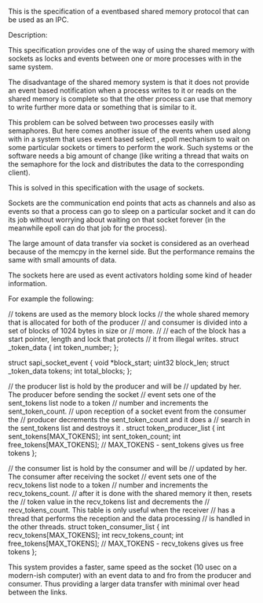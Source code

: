 This is the specification of a eventbased shared memory protocol that can be used as an IPC.

Description:

This specification provides one of the way of using the shared memory with sockets as locks and events between one or more processes
with in the same system.

The disadvantage of the shared memory system is that it does not provide an event based notification when a process writes to it or
reads on the shared memory is complete so that the other process can use that memory to write further more data or something that
is similar to it.

This problem can be solved between two processes easily with semaphores. But here comes another issue of the events when used
along with in a system that uses event based select , epoll mechanism to wait on some particular sockets or timers to perform
the work. Such systems or the software needs a big amount of change (like writing a thread that waits on the semaphore for the
lock and distributes the data to the corresponding client).

This is solved in this specification with the usage of sockets.

Sockets are the communication end points that acts as channels and also as events so that a process can go to sleep on a particular
socket and it can do its job without worrying about waiting on that socket forever (in the meanwhile epoll can do that job for
the process).

The large amount of data transfer via socket is considered as an overhead because of the memcpy in the kernel side. But the performance
remains the same with small amounts of data.

The sockets here are used as event activators holding some kind of header information.

For example the following:

// tokens are used as the memory block locks
// the whole shared memory that is allocated for both of the producer
// and consumer is divided into a set of blocks of 1024 bytes in size or
// more.
//
// each of the block has a start pointer, length and lock that protects
// it from illegal writes.
struct _token_data {
    int token_number;
};

struct sapi_socket_event {
    void *block_start;
    uint32 block_len;
    struct _token_data tokens;
    int total_blocks;
};

// the producer list is hold by the producer and will be
// updated by her. The producer before sending the socket
// event sets one of the sent_tokens list node to a token
// number and increments the sent_token_count.
// upon reception of a socket event from the consumer the
// producer decrements the sent_token_count and it does a
// search in the sent_tokens list and destroys it .
struct token_producer_list {
    int sent_tokens[MAX_TOKENS];
    int sent_token_count;
    int free_tokens[MAX_TOKENS]; // MAX_TOKENS - sent_tokens gives us free tokens
};

// the consumer list is hold by the consumer and will be
// updated by her. The consumer after receiving the socket
// event sets one of the recv_tokens list node to a token
// number and increments the recv_tokens_count.
// after it is done with the shared memory it then, resets the
// token value in the recv_tokens list and decrements the
// recv_tokens_count. This table is only useful when the receiver
// has a thread that performs the reception and the data processing
// is handled in the other threads.
struct token_consumer_list {
    int recv_tokens[MAX_TOKENS];
    int recv_tokens_count;
    int free_tokens[MAX_TOKENS]; // MAX_TOKENS - recv_tokens gives us free tokens
};

This system provides a faster, same speed as the socket (10 usec on a modern-ish computer) with an event data to and fro from the
producer and consumer. Thus providing a larger data transfer with minimal over head between the links.
